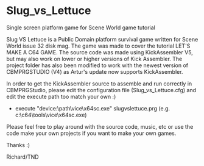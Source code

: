 # Slug_vs_Lettuce
Single screen platform game for Scene World game tutorial

Slug VS Lettuce is a Public Domain platform survival game written for Scene World issue 32 disk mag. The game was made to cover the tutorial LET'S MAKE A C64 GAME.
The source code was made using KickAssembler V5, but may also work on lower or higher versions of Kick Assembler. The project folder has also been modified to work 
with the newest version of CBMPRGSTUDIO (V4) as Artur's update now supports KickAssembler. 

In order to get the KickAssembler source to assemble and run correctly in CBMPRGStudio, please edit the configuration file (Slug_vs_Lettuce.cfg) and edit the 
execute path too match your own :)
 
- execute "device:\path\vice\x64sc.exe" slugvslettuce.prg
(e.g. c:\c64\tools\vice\x64sc.exe)

Please feel free to play around with the source code, music, etc or use the code make your own projects if you want to make your own games.

Thanks :)

Richard/TND
